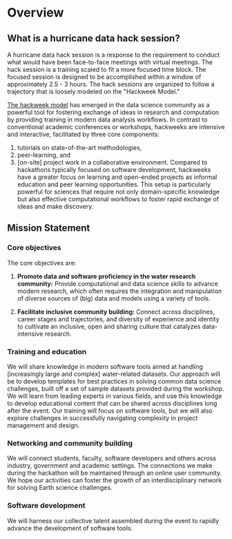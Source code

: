 # Overview

## What is a hurricane data hack session?

A hurricane data hack session is a response to the requirement to conduct what would have been face-to-face meetings with virtual meetings. The hack session is a training scaled to fit a more focused time block. The focused session is designed to be accomplished within a window of approximately 2.5 - 3 hours.  The hack sessions are organized to follow a trajectory that is loosely modeled on the "Hackweek Model."

[The hackweek model](https://doi.org/10.1073/pnas.1717196115) has emerged in the data
science community as a powerful tool for fostering exchange of ideas in research
and computation by providing training in modern data analysis workflows.
In contrast to conventional academic conferences or workshops, hackweeks are intensive
and interactive, facilitated by three core components: 
1. tutorials on state-of-the-art
methodologies, 
2. peer-learning, and 
3. [on-site] project work in a collaborative environment.
Compared to hackathons typically focused on software development, hackweeks have a greater 
focus on learning and open-ended projects as informal education and peer learning opportunities.
This setup is particularly powerful for sciences that require not only domain-specific
knowledge but also effective computational workflows to foster rapid exchange of ideas
and make discovery.

## Mission Statement

### Core objectives
The core objectives are:

1. **Promote data and software proficiency in the water research community:** Provide computational and data science skills to advance modern research, which often requires the integration and manipulation of diverse sources of (big) data and models using a variety of tools.

2. **Facilitate inclusive community building:** Connect across disciplines, career stages and trajectories, and diversity of experience and identity to cultivate an inclusive, open and sharing culture that catalyzes data-intensive research.

### Training and education
We will share knowledge in modern software tools aimed at handling [increasingly large and complex] water-related datasets. Our approach will be to develop templates for best practices in solving common data science challenges, built off a set of sample datasets provided during the workshop. We will learn from leading experts in various fields, and use this knowledge to develop educational content that can be shared across disciplines long after the event. Our training will focus on software tools, but we will also explore challenges in successfully navigating complexity in project management and design.

### Networking and community building
We will connect students, faculty, software developers and others across industry, government and academic settings. The connections we make during the hackathon will be maintained through an online user community. We hope our activities can foster the growth of an interdisciplinary network for solving Earth science challenges.

### Software development
We will harness our collective talent assembled during the event to rapidly advance the development of software tools.


<!-- 
![hackweek-mission](../img/hackweek-mission.png)

This preliminary tutorial is one that we would like you to complete before arriving to your first hack session. The purpose is to learn about how we plan to work with various software tools and how you can best prepare for our event. We would like everyone works through this tutorial so that we can make the best use of our time together in person.

## Will my computer work for this hackathon?

All participants will be required to have access to their own computer. The absolute minimum requirement is any computer with a functioning web browser so that you can access our shared cloud computing resources. We will also teach you to install software on your own computer. For that we recommend the following:

* Windows Vista or newer, MAC OS X 10.7+, or Linux (Ubuntu, RedHat and others; CentOS 5+)
* 32-bit or 64-bit
* Minimum 3 GB disk space to download and install software

## What can I do in advance to prepare?

We require all participants to work through the following lessons in advance of our event. The lessons are brief and will ensure that we are all set up and ready to work when we arrive.

### Setting up your laptop and getting access to computing resources

* [Lesson 1](github.md): setting up a GitHub account
* [Lesson 2](jupyterhub.md): connecting to our shared cloud computing environment
* [Lesson 3](conda.md): installing Python on your laptop
* [Lesson 4](hydroshare.md): setting up a HydroShare account 

### Learning Python Basics

* [Lesson 5](numpy.md): introduction to Numpy
* [Lesson 6](pandas.md): introduction to Pandas
* GeoPandas
* Xarray
* Visualization -->
